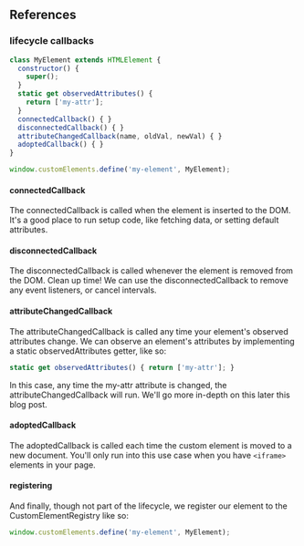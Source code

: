 ## References

### lifecycle callbacks
```js   
class MyElement extends HTMLElement {
  constructor() {
    super(); 
  }
  static get observedAttributes() {
    return ['my-attr'];
  }
  connectedCallback() { }
  disconnectedCallback() { }
  attributeChangedCallback(name, oldVal, newVal) { }
  adoptedCallback() { }
}

window.customElements.define('my-element', MyElement);
```

#### connectedCallback
The connectedCallback is called when the element is inserted to the DOM. It's a good place to run setup code, like fetching data, or setting default attributes.

#### disconnectedCallback
The disconnectedCallback is called whenever the element is removed from the DOM. Clean up time! We can use the disconnectedCallback to remove any event listeners, or cancel intervals.

#### attributeChangedCallback
The attributeChangedCallback is called any time your element's observed attributes change. We can observe an element's attributes by implementing a static observedAttributes getter, like so:

```js   
static get observedAttributes() { return ['my-attr']; }
```

In this case, any time the my-attr attribute is changed, the attributeChangedCallback will run. We'll go more in-depth on this later this blog post.

#### adoptedCallback
The adoptedCallback is called each time the custom element is moved to a new document. You'll only run into this use case when you have ``<iframe>`` elements in your page.

#### registering 
And finally, though not part of the lifecycle, we register our element to the CustomElementRegistry like so:

```js   
window.customElements.define('my-element', MyElement);
```
